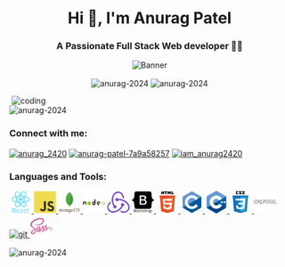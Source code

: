 

<!--
### Hi there 👋
**anurag-2024/anurag-2024** is a ✨ _special_ ✨ repository because its `README.md` (this file) appears on your GitHub profile.
Here are some ideas to get you started:
- 👯 I’m looking to collaborate on ...
- 🤔 I’m looking for help with ...
- 💬 Ask me about ...
- 🔭 I’m currently working on improving my Web development Skills.
- 🌱 I’m currently learning Computer Science and Engineering.
- 📫 How to reach me:  **anuragpatel20june@gmail.com**
- 😄 Pronouns: ...
- ⚡ Fun fact: ...
-->


<h1 align="center">Hi 👋, I'm Anurag Patel</h1>
<h3 align="center">A Passionate Full Stack Web developer 👨‍💻 </h3>
<p align="center">
  <img alt="Banner"  width="900"  src="https://user-images.githubusercontent.com/74038190/212750155-3ceddfbd-19d3-40a3-87af-8d329c8323c4.gif">
</p>
<p align="center"><img align="center" src="https://github-readme-stats.vercel.app/api/top-langs?username=anurag-2024&theme=tokyonight&hide_border=false&show_icons=true&locale=en&layout=compact" alt="anurag-2024" />
<img align="center" src="https://github-readme-stats.vercel.app/api?username=anurag-2024&theme=tokyonight&hide_border=false&show_icons=true&locale=en" alt="anurag-2024" /></p>


<img align="right" alt="coding" width="500" src="https://i.pinimg.com/originals/54/c9/af/54c9af226721e95539a5cd9592d635bb.gif"/>
<p align="left"> <img src="https://komarev.com/ghpvc/?username=anurag-2024&label=Profile%20views&color=0e75b6&style=flat" alt="anurag-2024" /> </p>

<h3 align="left">Connect with me:</h3>
<p align="left">
<a href="https://twitter.com/anurag_2420" target="blank"><img align="center" src="https://raw.githubusercontent.com/rahuldkjain/github-profile-readme-generator/master/src/images/icons/Social/twitter.svg" alt="anurag_2420" height="30" width="40" /></a>
<a href="https://linkedin.com/in/anurag-patel-7a9a58257" target="blank"><img align="center" src="https://raw.githubusercontent.com/rahuldkjain/github-profile-readme-generator/master/src/images/icons/Social/linked-in-alt.svg" alt="anurag-patel-7a9a58257" height="30" width="40" /></a>
<a href="https://instagram.com/iam_anurag2420" target="blank"><img align="center" src="https://raw.githubusercontent.com/rahuldkjain/github-profile-readme-generator/master/src/images/icons/Social/instagram.svg" alt="iam_anurag2420" height="30" width="40" /></a>
</p>

<h3 align="left">Languages and Tools:</h3>
<p align="left" width="400" gap="3">
<a href="https://reactjs.org/" target="_blank" rel="noreferrer"> <img src="https://raw.githubusercontent.com/devicons/devicon/master/icons/react/react-original-wordmark.svg" alt="react" width="40" height="40"/> </a>
  <a href="https://developer.mozilla.org/en-US/docs/Web/JavaScript" target="_blank" rel="noreferrer"> <img src="https://raw.githubusercontent.com/devicons/devicon/master/icons/javascript/javascript-original.svg" alt="javascript" width="40" height="40"/> </a>
<a href="https://www.mongodb.com/" target="_blank" rel="noreferrer"> <img src="https://raw.githubusercontent.com/devicons/devicon/master/icons/mongodb/mongodb-original-wordmark.svg" alt="mongodb" width="40" height="40"/> </a>
<a href="https://nodejs.org" target="_blank" rel="noreferrer"> <img src="https://raw.githubusercontent.com/devicons/devicon/master/icons/nodejs/nodejs-original-wordmark.svg" alt="nodejs" width="40" height="40"/> </a>
<a href="https://redux.js.org" target="_blank" rel="noreferrer"> <img src="https://raw.githubusercontent.com/devicons/devicon/master/icons/redux/redux-original.svg" alt="redux" width="40" height="40"/> </a>
<a href="https://getbootstrap.com" target="_blank" rel="noreferrer"> <img src="https://raw.githubusercontent.com/devicons/devicon/master/icons/bootstrap/bootstrap-plain-wordmark.svg" alt="bootstrap" width="40" height="40"/> </a>
  <a href="https://www.w3.org/html/" target="_blank" rel="noreferrer"> <img src="https://raw.githubusercontent.com/devicons/devicon/master/icons/html5/html5-original-wordmark.svg" alt="html5" width="40" height="40"/> </a> 
<a href="https://www.cprogramming.com/" target="_blank" rel="noreferrer"> <img src="https://raw.githubusercontent.com/devicons/devicon/master/icons/c/c-original.svg" alt="c" width="40" height="40"/> </a> <a href="https://www.w3schools.com/cpp/" target="_blank" rel="noreferrer"> <img src="https://raw.githubusercontent.com/devicons/devicon/master/icons/cplusplus/cplusplus-original.svg" alt="cplusplus" width="40" height="40"/> </a>
<a href="https://www.w3schools.com/css/" target="_blank" rel="noreferrer"> <img src="https://raw.githubusercontent.com/devicons/devicon/master/icons/css3/css3-original-wordmark.svg" alt="css3" width="40" height="40"/> </a>
<a href="https://expressjs.com" target="_blank" rel="noreferrer"> <img src="https://raw.githubusercontent.com/devicons/devicon/master/icons/express/express-original-wordmark.svg" alt="express" width="40" height="40"/> </a>
<a href="https://git-scm.com/" target="_blank" rel="noreferrer"> <img src="https://www.vectorlogo.zone/logos/git-scm/git-scm-icon.svg" alt="git" width="40" height="40"/> </a>
<a href="https://sass-lang.com" target="_blank" rel="noreferrer"> <img src="https://raw.githubusercontent.com/devicons/devicon/master/icons/sass/sass-original.svg" alt="sass" width="40" height="40"/> </a> </p>
<p><img align="center" src="https://github-readme-streak-stats.herokuapp.com/?user=anurag-2024&" alt="anurag-2024" /></p>

